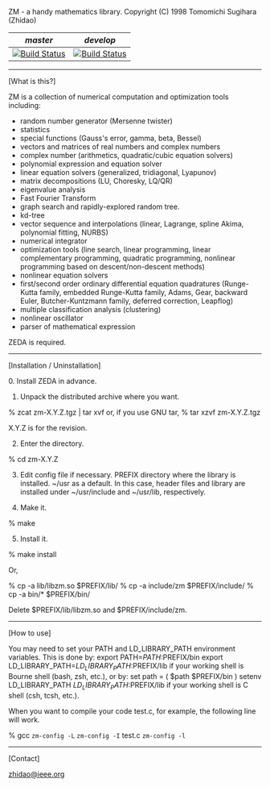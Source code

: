 ZM - a handy mathematics library.
Copyright (C) 1998 Tomomichi Sugihara (Zhidao)

| *master* | *develop* |
|----------|-----------|
| [![Build Status](https://travis-ci.org/n-wakisaka/zm.svg?branch=master)](https://travis-ci.org/n-wakisaka/zm) | [![Build Status](https://travis-ci.org/n-wakisaka/zm.svg?branch=develop)](https://travis-ci.org/n-wakisaka/zm)

-----------------------------------------------------------------
[What is this?]

ZM is a collection of numerical computation and optimization
tools including:

 - random number generator (Mersenne twister)
 - statistics
 - special functions (Gauss's error, gamma, beta, Bessel)
 - vectors and matrices of real numbers and complex numbers
 - complex number (arithmetics, quadratic/cubic equation solvers)
 - polynomial expression and equation solver
 - linear equation solvers (generalized, tridiagonal, Lyapunov)
 - matrix decompositions (LU, Choresky, LQ/QR)
 - eigenvalue analysis
 - Fast Fourier Transform
 - graph search and rapidly-explored random tree.
 - kd-tree
 - vector sequence and interpolations (linear, Lagrange, spline
   Akima, polynomial fitting, NURBS)
 - numerical integrator
 - optimization tools (line search, linear programming, linear
   complementary programming, quadratic programming, nonlinear
   programming based on descent/non-descent methods)
 - nonlinear equation solvers
 - first/second order ordinary differential equation quadratures
   (Runge-Kutta family, embedded Runge-Kutta family, Adams, Gear,
   backward Euler, Butcher-Kuntzmann family, deferred correction,
   Leapflog)
 - multiple classification analysis (clustering)
 - nonlinear oscillator
 - parser of mathematical expression

ZEDA is required.

-----------------------------------------------------------------
[Installation / Uninstallation]

<install>
0. Install ZEDA in advance.

1. Unpack the distributed archive where you want.

% zcat zm-X.Y.Z.tgz | tar xvf
or, if you use GNU tar,
% tar xzvf zm-X.Y.Z.tgz

X.Y.Z is for the revision.

2. Enter the directory.

% cd zm-X.Y.Z

3. Edit config file if necessary.
  PREFIX   directory where the library is installed.
           ~/usr as a default. In this case, header files
           and library are installed under ~/usr/include
           and ~/usr/lib, respectively.

4. Make it.

% make

5. Install it.

% make install

Or,

% cp -a lib/libzm.so $PREFIX/lib/
% cp -a include/zm $PREFIX/include/
% cp -a bin/* $PREFIX/bin/

<uninstall>
Delete $PREFIX/lib/libzm.so and $PREFIX/include/zm.

-----------------------------------------------------------------
[How to use]

You may need to set your PATH and LD_LIBRARY_PATH environment
variables. This is done by:
 export PATH=$PATH:$PREFIX/bin
 export LD_LIBRARY_PATH=$LD_LIBRARY_PATH:$PREFIX/lib
if your working shell is Bourne shell (bash, zsh, etc.), or by:
 set path = ( $path $PREFIX/bin )
 setenv LD_LIBRARY_PATH $LD_LIBRARY_PATH:$PREFIX/lib
if your working shell is C shell (csh, tcsh, etc.).

When you want to compile your code test.c, for example, the following
line will work.

% gcc `zm-config -L` `zm-config -I` test.c `zm-config -l`

-----------------------------------------------------------------
[Contact]

zhidao@ieee.org
